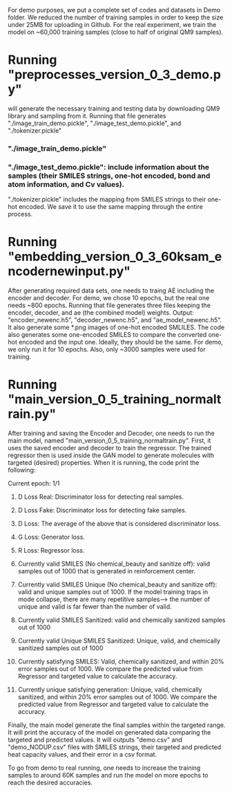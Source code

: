 
For demo purposes, we put a complete set of codes and datasets in Demo folder. 
We reduced the number of training samples in order to keep the size under 25MB for uploading in Github. 
For the real experiment, we train the model on ~60,000 training samples (close to half of original QM9 samples). 

# Running "preprocesses_version_0_3_demo.py" 
will generate the necessary training and testing data by downloading QM9 library and sampling from it.
Running that file generates "./image_train_demo.pickle", "./image_test_demo.pickle", and "./tokenizer.pickle"

### "./image_train_demo.pickle" 
### "./image_test_demo.pickle": include information about the samples (their SMILES strings, one-hot encoded, bond and atom information, and Cv values).
"./tokenizer.pickle" includes the mapping from SMILES strings to their one-hot encoded. We save it to use the same mapping through the entire process. 

# Running "embedding_version_0_3_60ksam_encodernewinput.py" 
After generating required data sets, one needs to traing AE including the encoder and decoder.
For demo, we chose 10 epochs, but the real one needs ~800 epochs. Running that file generates three files keeping the encoder, decoder, and ae (the combined model) weights. 
Output: "encoder_newenc.h5", "decoder_newenc.h5", and "ae_model_newenc.h5".
It also generate some *.png images of one-hot encoded SMLILES. 
The code also generates some one-encoded SMILES to compare the converted one-hot encoded and the input one. 
Ideally, they should be the same. For demo, we only run it for 10 epochs. Also, only ~3000 samples were used for training. 

# Running "main_version_0_5_training_normaltrain.py"
After training and saving the Encoder and Decoder, one needs to run the main model, named "main_version_0_5_training_normaltrain.py". First, it uses the saved encoder and decoder to train the regressor. The trained regressor then is used inside the GAN model to generate molecules with targeted (desired) properties. 
When it is running, the code print the following:

Current epoch: 1/1
1) D Loss Real: Discriminator loss for detecting real samples. 
2) D Loss Fake: Discriminator loss for detecting fake samples. 
3) D Loss: The average of the above that is considered discriminator loss. 
4) G Loss: Generator loss.
5) R Loss: Regressor loss. 

6) Currently valid SMILES (No chemical_beauty and sanitize off): valid samples out of 1000 that is generated in reinforcement center. 
7) Currently valid SMILES Unique (No chemical_beauty and sanitize off): valid and unique samples out of 1000. If the model training traps in mode collapse, there are many repetitive samples--> the number of unique and valid is far fewer than the number of valid. 
8) Currently valid SMILES Sanitized: valid and chemically sanitized samples out of 1000
9) Currently valid Unique SMILES Sanitized: Unique, valid, and chemically sanitized samples out of 1000
10) Currently satisfying SMILES: Valid, chemically sanitized, and within 20% error samples out of 1000. We compare the predicted value from Regressor and targeted value to calculate the accuracy. 
11) Currently unique satisfying generation: Unique, valid, chemically sanitized, and within 20% error samples out of 1000. We compare the predicted value from Regressor and targeted value to calculate the accuracy.

Finally, the main model generate the final samples within the targeted range. It will print the accuracy of the model on generated data comparing the targeted and predicted values. It will outputs "demo.csv" and "demo_NODUP.csv" files with SMILES strings, their targeted and predicted heat capacity values, and their error in a csv format. 


To go from demo to real running, one needs to increase the training samples to around 60K samples and run the model on more epochs to reach the desired accuracies. 
